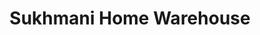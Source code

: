 ---
title: "Sukhmani Home Warehouse"
url: /albuquerque/sukhmani-home-warehouse/
shop: Raumausstattung
---